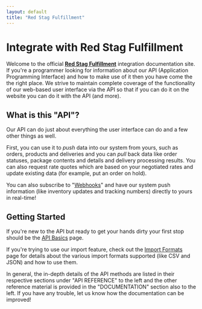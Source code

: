 ```yaml
---
layout: default
title: "Red Stag Fulfillment"
---
```


Integrate with Red Stag Fulfillment
=======

Welcome to the official **[Red Stag Fulfillment](http://redstagfulfillment.com)** integration documentation site.
If you're a programmer looking for information about our API (Application Programming Interface)
and how to make use of it then you have come the the right place. We strive to maintain complete
coverage of the functionality of our web-based user interface via the API so that if you
can do it on the website you can do it with the API (and more).

What is this "API"?
------

Our API can do just about everything the user interface can do and a few other things as well.

First, you can use it to _push_ data into our system from yours, such as orders, products and deliveries
and you can _pull_ back data like order statuses, package contents and details and delivery processing results.
You can also request rate quotes which are based on your negotiated rates and update existing data (for example,
put an order on hold).  

You can also subscribe to "[Webhooks](/ref/webhook.html)" and have our system push information
(like inventory updates and tracking numbers) directly to yours in real-time!

Getting Started
-------

If you're new to the API but ready to get your hands dirty your first stop should be
the [API Basics](/doc/api-basics.html) page.

If you're trying to use our import feature, check out the
[Import Formats](/doc/import-formats.html) page for details about the various import formats
supported (like CSV and JSON) and how to use them.

In general, the in-depth details of the API methods are listed in their respective sections
under "API REFERENCE" to the left and the other reference material is provided in the "DOCUMENTATION"
section also to the left. If you have any trouble, let us know how the documentation can be improved!
